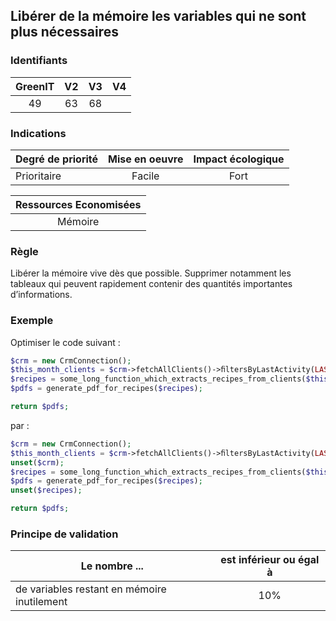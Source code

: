## Libérer de la mémoire les variables qui ne sont plus nécessaires

### Identifiants

| GreenIT |  V2  |  V3  |  V4  |
|:-------:|:----:|:----:|:----:|
|  49    | 63  | 68  |      |

### Indications

| Degré de priorité |      Mise en oeuvre       |  Impact écologique    | 
|-------------------|:-------------------------:|:---------------------:|
|  Prioritaire      |  Facile                   |    Fort               | 


|Ressources Economisées                                      |
|:----------------------------------------------------------:|
| Mémoire   |

### Règle

Libérer la mémoire vive dès que possible. Supprimer notamment les tableaux qui peuvent rapidement contenir des quantités importantes d’informations.

### Exemple

Optimiser le code suivant :
```php 
$crm = new CrmConnection();
$this_month_clients = $crm->fetchAllClients()->ﬁltersByLastActivity(LAST_MONTH);
$recipes = some_long_function_which_extracts_recipes_from_clients($this_month_clients);
$pdfs = generate_pdf_for_recipes($recipes);

return $pdfs;
```

par :
```php
$crm = new CrmConnection();
$this_month_clients = $crm->fetchAllClients()->ﬁltersByLastActivity(LAST_MONTH);
unset($crm);
$recipes = some_long_function_which_extracts_recipes_from_clients($this_month_clients);
$pdfs = generate_pdf_for_recipes($recipes);
unset($recipes);

return $pdfs;
```

### Principe de validation

| Le nombre ...     | est inférieur ou égal à   |  
|-------------------|:-------------------------:|
|  de variables restant en mémoire inutilement |  10% |
